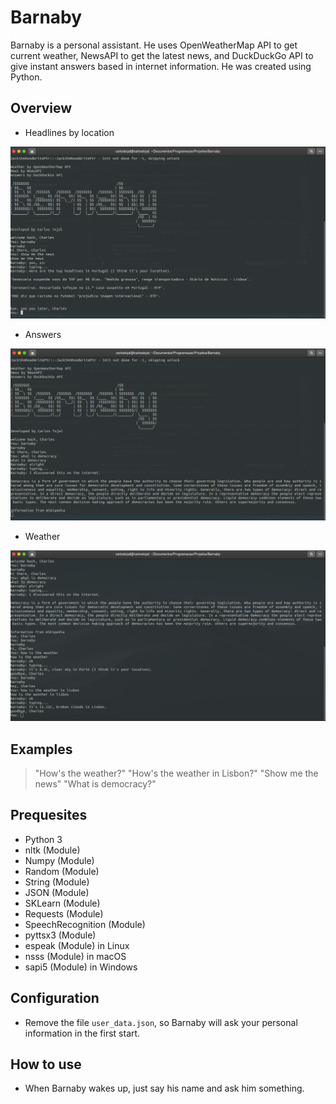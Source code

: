 # Barnaby
Barnaby is a personal assistant. 
He uses OpenWeatherMap API to get current weather, NewsAPI to get the latest news, and DuckDuckGo API to give instant answers based in internet information.
He was created using Python.

## Overview
* Headlines by location

![News](https://raw.githubusercontent.com/carlostojal/Barnaby/master/media/1.png)

* Answers

![Answers](https://raw.githubusercontent.com/carlostojal/Barnaby/master/media/2.png)

* Weather

![Weather](https://raw.githubusercontent.com/carlostojal/Barnaby/master/media/3.png)

## Examples
> "How's the weather?"
> "How's the weather in Lisbon?"
> "Show me the news"
> "What is democracy?"

## Prequesites
* Python 3
* nltk (Module)
* Numpy (Module)
* Random (Module)
* String (Module)
* JSON (Module)
* SKLearn (Module)
* Requests (Module)
* SpeechRecognition (Module)
* pyttsx3 (Module)
* espeak (Module) in Linux
* nsss (Module) in macOS
* sapi5 (Module) in Windows

## Configuration
* Remove the file ```user_data.json```, so Barnaby will ask your personal information in the first start.

## How to use
* When Barnaby wakes up, just say his name and ask him something.
